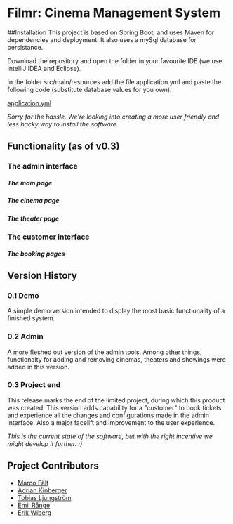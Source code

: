 # Filmr: Cinema Management System

##Installation
This project is based on Spring Boot, and uses Maven for dependencies and deployment. It also uses a mySql database for persistance.

Download the repository and open the folder in your favourite IDE (we use IntelliJ IDEA and Eclipse).

In the folder src/main/resources add the file application.yml and paste the following code (substitute database values for you own):

[application.yml](https://gist.github.com/tobiasljungstrom/87003eef0861f95ec1f2204a234ab99b)

*Sorry for the hassle. We're looking into creating a more user friendly and less hacky way to install the software.*

## Functionality (as of v0.3)
### The admin interface
##### The main page
##### The cinema page
##### The theater page
### The customer interface
##### The booking pages


## Version History
### 0.1 Demo
A simple demo version intended to display the most basic functionality of a finished system.
### 0.2 Admin
A more fleshed out version of the admin tools. Among other things, functionalty for adding and removing cinemas, theaters and showings were added in this version.
### 0.3 Project end
This release marks the end of the limited project, during which this product was created. This version adds capability for a "customer" to book tickets and experience all the changes and configurations made in the admin interface. Also a major facelift and improvement to the user experience.

*This is the current state of the software, but with the right incentive we might develop it further. :)*

## Project Contributors
- [Marco Fält](https://gitlab.com/u/marco.falt)
- [Adrian Kinberger](https://gitlab.com/u/luffarvante)
- [Tobias Ljungström](https://gitlab.com/u/vintr)
- [Emil Rånge](https://gitlab.com/u/rangeemil)
- [Erik Wiberg](https://gitlab.com/u/erik-wiberg-87)

